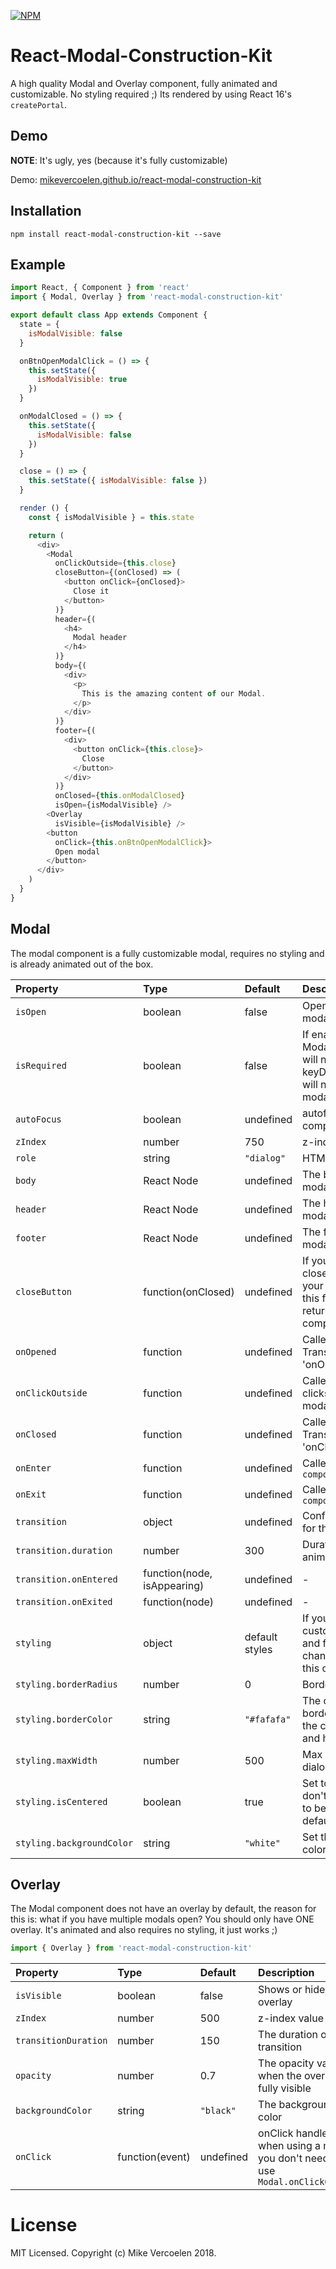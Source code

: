 [![NPM](https://img.shields.io/npm/v/react-modal-construction-kit.svg)](https://www.npmjs.com/package/react-modal-construction-kit)

React-Modal-Construction-Kit
============

A high quality Modal and Overlay component, fully animated and customizable. No styling required ;) Its rendered by using React 16's `createPortal`.

## Demo

**NOTE**: It's ugly, yes (because it's fully customizable)

Demo: [mikevercoelen.github.io/react-modal-construction-kit](http://mikevercoelen.github.io/react-modal-construction-kit/)

## Installation

```shell
npm install react-modal-construction-kit --save
```

## Example

```js
import React, { Component } from 'react'
import { Modal, Overlay } from 'react-modal-construction-kit'

export default class App extends Component {
  state = {
    isModalVisible: false
  }

  onBtnOpenModalClick = () => {
    this.setState({
      isModalVisible: true
    })
  }

  onModalClosed = () => {
    this.setState({
      isModalVisible: false
    })
  }

  close = () => {
    this.setState({ isModalVisible: false })
  }

  render () {
    const { isModalVisible } = this.state

    return (
      <div>
        <Modal
          onClickOutside={this.close}
          closeButton={(onClosed) => (
            <button onClick={onClosed}>
              Close it
            </button>
          )}
          header={(
            <h4>
              Modal header
            </h4>
          )}
          body={(
            <div>
              <p>
                This is the amazing content of our Modal.
              </p>
            </div>
          )}
          footer={(
            <div>
              <button onClick={this.close}>
                Close
              </button>
            </div>
          )}
          onClosed={this.onModalClosed}
          isOpen={isModalVisible} />
        <Overlay
          isVisible={isModalVisible} />
        <button
          onClick={this.onBtnOpenModalClick}>
          Open modal
        </button>
      </div>
    )
  }
}
```

## Modal
The modal component is a fully customizable modal, requires no styling and is already animated out of the box.

| Property | Type | Default | Description |
|:---|:---|:---|:---|
| `isOpen` | boolean | false | Open or close modal's state |
| `isRequired` | boolean | false | If enabled, the Modal's close button will not show and keyDown @ `escape` will not close the modal |
| `autoFocus` | boolean | undefined | autofocus the component on mount |
| `zIndex` | number | 750 | z-index value |
| `role` | string | `"dialog"` | HTML5 `role` |
| `body` | React Node | undefined | The body of the modal |
| `header` | React Node | undefined | The header of the modal |
| `footer` | React Node | undefined | The footer of the modal |
| `closeButton` | function(onClosed) | undefined | If you want a custom close button with your own icon, use this function and return your custom component |
| `onOpened` | function | undefined | Called on when the Transitions triggers 'onOpened' |
| `onClickOutside` | function | undefined | Called when the user clicks outside the modal |
| `onClosed` | function | undefined | Called on when the Transitions triggers 'onClosed' |
| `onEnter` | function | undefined | Called on `componentDidMount` |
| `onExit` | function | undefined | Called on `componentWillUnmount` | 
| `transition` | object | undefined | Configuration object for the transition |
| `transition.duration` | number | 300 | Duration of the animation |
| `transition.onEntered` | function(node, isAppearing) | undefined | - |
| `transition.onExited` | function(node) | undefined | - |
| `styling` | object | default styles | If you want to customize the look and feel, you need to change the values in this object |
| `styling.borderRadius` | number | 0 | Border radius |
| `styling.borderColor` | string | `"#fafafa"` | The color of the border, that divides the content, footer and header |
| `styling.maxWidth` | number | 500 | Max width of the dialog |
| `styling.isCentered` | boolean | true | Set to false if you don't want the modal to be centered by default |
| `styling.backgroundColor` | string | `"white"` | Set the background color of the dialog |

## Overlay
The Modal component does not have an overlay by default, the reason for this is: what if you have multiple modals open? You should only have ONE overlay. It's animated and also requires no styling, it just works ;)

```js
import { Overlay } from 'react-modal-construction-kit'
```

| Property | Type | Default | Description |
|:---|:---|:---|:---|
| `isVisible` | boolean | false | Shows or hides the overlay |
| `zIndex` | number | 500 | z-index value |
| `transitionDuration` | number | 150 | The duration of the transition |
| `opacity` | number | 0.7 | The opacity value when the overlay is fully visible |
| `backgroundColor` | string | `"black"` | The background color |
| `onClick` | function(event) | undefined | onClick handler, when using a modal you don't need this, use `Modal.onClickOutside` |

# License

MIT Licensed. Copyright (c) Mike Vercoelen 2018.
